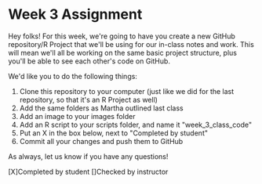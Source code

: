 # Week 3 Assignment

Hey folks! For this week, we're going to have you create a new GitHub repository/R Project that we'll be using for our in-class notes and work. This will mean we'll all be working on the same basic project structure, plus you'll be able to see each other's code on GitHub.

We'd like you to do the following things:

1) Clone this repository to your computer (just like we did for the last repository, so that it's an R Project as well)
2) Add the same folders as Martha outlined last class
3) Add an image to your images folder
4) Add an R script to your scripts folder, and name it "week_3_class_code"
5) Put an X in the box below, next to "Completed by student"
6) Commit all your changes and push them to GitHub

As always, let us know if you have any questions!

[X]Completed by student
[]Checked by instructor
